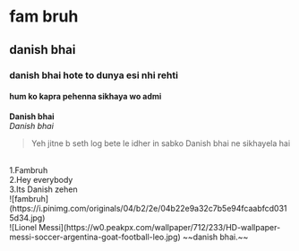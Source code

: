 # fam bruh
## danish bhai
### danish bhai hote to dunya esi nhi rehti
#### hum ko kapra pehenna sikhaya wo admi

**Danish bhai**
<br>
*Danish bhai*
<br>
> Yeh jitne b seth log bete le idher in sabko Danish bhai ne sikhayela hai
<br>
1.Fambruh
<br>
2.Hey everybody
<br>
3.Its Danish zehen
<br>
![fambruh](https://i.pinimg.com/originals/04/b2/2e/04b22e9a32c7b5e94fcaabfcd0315d34.jpg)
<br>
![Lionel Messi](https://w0.peakpx.com/wallpaper/712/233/HD-wallpaper-messi-soccer-argentina-goat-football-leo.jpg)
~~danish bhai.~~